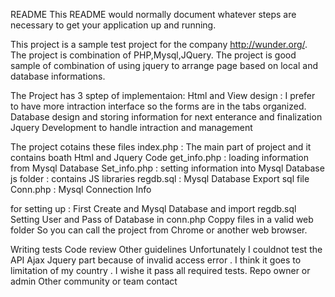 README
This README would normally document whatever steps are necessary to get your application up and running.

This project is a sample test project for the company http://wunder.org/. The project is combination of PHP,Mysql,JQuery. 
The project is good sample of combination of using jquery to arrange page based on local and database informations.

The Project has 3 sptep of implementaion: Html and View design : I prefer to have more intraction interface 
so the forms are in the tabs organized. Database design and storing information for next enterance and finalization
Jquery Development to handle intraction and management

The project cotains these files index.php :
The main part of project and it contains boath Html and Jquery Code 
get_info.php : loading information from Mysql Database 
Set_info.php : setting information into Mysql Database 
js folder : contains JS libraries 
regdb.sql : Mysql Database Export sql file 
Conn.php : Mysql Connection Info

for setting up : First Create and Mysql Database and import regdb.sql Setting User and Pass of Database in conn.php 
Coppy files in a valid web folder So you can call the project from Chrome or another web browser.

Writing tests
Code review
Other guidelines
Unfortunately I couldnot test the API Ajax Jquery part because of invalid access error .
I think it goes to limitation of my country . I wishe it pass all required tests. 
Repo owner or admin Other community or team contact
